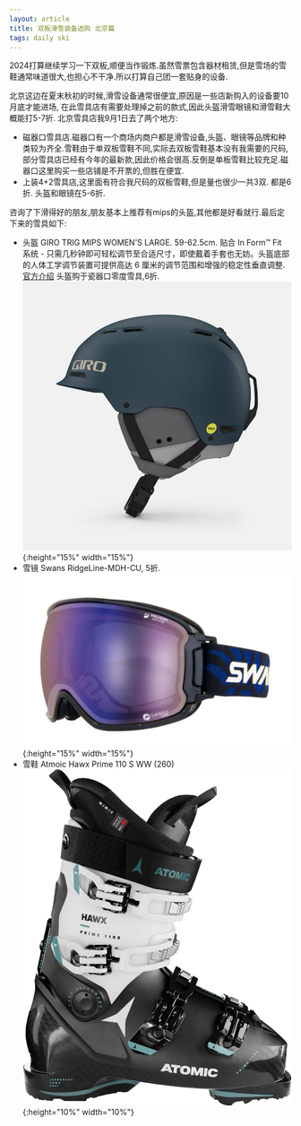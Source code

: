 ```yaml
---
layout: article
title: 双板滑雪装备选购 北京篇
tags: daily ski
---
```


2024打算继续学习一下双板,顺便当作锻炼.虽然雪票包含器材租赁,但是雪场的雪鞋通常味道很大,也担心不干净.所以打算自己团一套贴身的设备.

<!--more-->

北京这边在夏末秋初的时候,滑雪设备通常很便宜,原因是一些店新购入的设备要10月底才能进场,
在此雪具店有需要处理掉之前的款式,因此头盔滑雪眼镜和滑雪鞋大概能打5-7折.
北京雪具店我9月1日去了两个地方:
- 磁器口雪具店.磁器口有一个商场内商户都是滑雪设备,头盔、眼镜等品牌和种类较为齐全.雪鞋由于单双板雪鞋不同,实际去双板雪鞋基本没有我需要的尺码,部分雪具店已经有今年的最新款,因此价格会很高.反倒是单板雪鞋比较充足.磁器口这里购买一些店铺是不开票的,但胜在便宜.
- 上装4+2雪具店,这里面有符合我尺码的双板雪鞋,但是量也很少一共3双. 都是6折. 头盔和眼镜在5-6折.


咨询了下滑得好的朋友,朋友基本上推荐有mips的头盔,其他都是好看就行.最后定下来的雪具如下:

- 头盔 GIRO TRIG MIPS WOMEN'S LARGE. 59-62.5cm. 贴合 In Form™ Fit 系统 - 只需几秒钟即可轻松调节至合适尺寸，即使戴着手套也无妨。头盔底部的人体工学调节装置可提供高达 6 厘米的调节范围和增强的稳定性垂直调整. [官方介绍](https://www.giro.com/p/trig-mips-snow-helmet/200000000400000052.html) 头盔购于瓷器口零度雪具,6折.
![头盔图片](/imgs/ski-related/giro-trig-mips-snow-helmet-matte-harbor-blue-left.jpg){:height="15%" width="15%"}
- 雪镜 Swans RidgeLine-MDH-CU, 5折.
![雪镜](/imgs/ski-related/swans.jpeg){:height="15%" width="15%"}
- 雪鞋 Atmoic Hawx Prime 110 S WW (260) 
![雪鞋](/imgs//ski-related/hwax-prime-110SGW.webp){:height="10%" width="10%"}